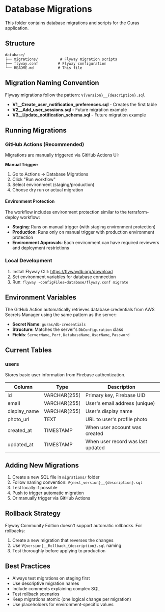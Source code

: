 # Database Migrations

This folder contains database migrations and scripts for the Guras application.

## Structure

```
database/
├── migrations/          # Flyway migration scripts
├── flyway.conf         # Flyway configuration
└── README.md           # This file
```

## Migration Naming Convention

Flyway migrations follow the pattern: `V{version}__{description}.sql`

- **V1__Create_user_notification_preferences.sql** - Creates the first table
- **V2__Add_user_sessions.sql** - Future migration example
- **V3__Update_notification_schema.sql** - Future migration example

## Running Migrations

### GitHub Actions (Recommended)

Migrations are manually triggered via GitHub Actions UI:

**Manual Trigger:**
1. Go to Actions → Database Migrations
2. Click "Run workflow"
3. Select environment (staging/production)
4. Choose dry run or actual migration

#### Environment Protection

The workflow includes environment protection similar to the terraform-deploy workflow:

- **Staging**: Runs on manual trigger (with staging environment protection)
- **Production**: Runs only on manual trigger with production environment protection
- **Environment Approvals**: Each environment can have required reviewers and deployment restrictions

### Local Development

1. Install Flyway CLI: https://flywaydb.org/download
2. Set environment variables for database connection
3. Run: `flyway -configFiles=database/flyway.conf migrate`

## Environment Variables

The GitHub Action automatically retrieves database credentials from AWS Secrets Manager using the same pattern as the server:

- **Secret Name**: `guras/db-credentials`
- **Structure**: Matches the server's `DbConfiguration` class
- **Fields**: `ServerName`, `Port`, `DatabaseName`, `UserName`, `Password`

## Current Tables

### users

Stores basic user information from Firebase authentication.

| Column | Type | Description |
|--------|------|-------------|
| id | VARCHAR(255) | Primary key, Firebase UID |
| email | VARCHAR(255) | User's email address (unique) |
| display_name | VARCHAR(255) | User's display name |
| photo_url | TEXT | URL to user's profile photo |
| created_at | TIMESTAMP | When user account was created |
| updated_at | TIMESTAMP | When user record was last updated |

## Adding New Migrations

1. Create a new SQL file in `migrations/` folder
2. Follow naming convention: `V{next_version}__{description}.sql`
3. Test locally if possible
4. Push to trigger automatic migration
5. Or manually trigger via GitHub Actions

## Rollback Strategy

Flyway Community Edition doesn't support automatic rollbacks. For rollbacks:

1. Create a new migration that reverses the changes
2. Use `V{version}__Rollback_{description}.sql` naming
3. Test thoroughly before applying to production

## Best Practices

- Always test migrations on staging first
- Use descriptive migration names
- Include comments explaining complex SQL
- Test rollback scenarios
- Keep migrations atomic (one logical change per migration)
- Use placeholders for environment-specific values
